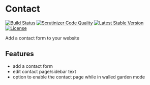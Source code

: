 Contact
=======

[![Build Status](https://scrutinizer-ci.com/g/ColdTrick/contact/badges/build.png?b=master)](https://scrutinizer-ci.com/g/ColdTrick/contact/build-status/master)
[![Scrutinizer Code Quality](https://scrutinizer-ci.com/g/ColdTrick/contact/badges/quality-score.png?b=master)](https://scrutinizer-ci.com/g/ColdTrick/contact/?branch=master)
[![Latest Stable Version](https://poser.pugx.org/coldtrick/contact/v/stable.svg)](https://packagist.org/packages/coldtrick/contact)
[![License](https://poser.pugx.org/coldtrick/contact/license.svg)](https://packagist.org/packages/coldtrick/contact)

Add a contact form to your website

Features
--------

- add a contact form
- edit contact page/sidebar text
- option to enable the contact page while in walled garden mode